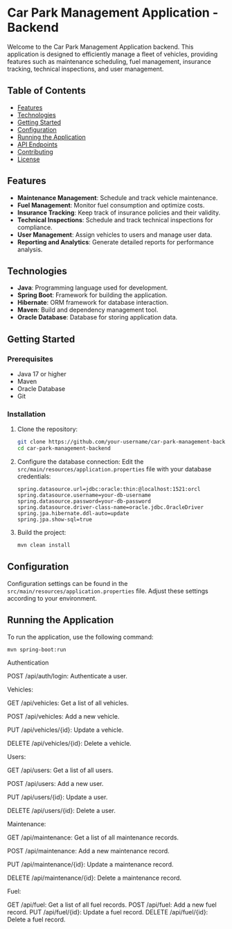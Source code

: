 # Car Park Management Application - Backend

Welcome to the Car Park Management Application backend. This application is designed to efficiently manage a fleet of vehicles, providing features such as maintenance scheduling, fuel management, insurance tracking, technical inspections, and user management.

## Table of Contents
- [Features](#features)
- [Technologies](#technologies)
- [Getting Started](#getting-started)
- [Configuration](#configuration)
- [Running the Application](#running-the-application)
- [API Endpoints](#api-endpoints)
- [Contributing](#contributing)
- [License](#license)

## Features
- **Maintenance Management**: Schedule and track vehicle maintenance.
- **Fuel Management**: Monitor fuel consumption and optimize costs.
- **Insurance Tracking**: Keep track of insurance policies and their validity.
- **Technical Inspections**: Schedule and track technical inspections for compliance.
- **User Management**: Assign vehicles to users and manage user data.
- **Reporting and Analytics**: Generate detailed reports for performance analysis.

## Technologies
- **Java**: Programming language used for development.
- **Spring Boot**: Framework for building the application.
- **Hibernate**: ORM framework for database interaction.
- **Maven**: Build and dependency management tool.
- **Oracle Database**: Database for storing application data.

## Getting Started

### Prerequisites
- Java 17 or higher
- Maven
- Oracle Database
- Git

### Installation
1. Clone the repository:
    ```sh
    git clone https://github.com/your-username/car-park-management-backend.git
    cd car-park-management-backend
    ```

2. Configure the database connection:
    Edit the `src/main/resources/application.properties` file with your database credentials:
    ```properties
    spring.datasource.url=jdbc:oracle:thin:@localhost:1521:orcl
    spring.datasource.username=your-db-username
    spring.datasource.password=your-db-password
    spring.datasource.driver-class-name=oracle.jdbc.OracleDriver
    spring.jpa.hibernate.ddl-auto=update
    spring.jpa.show-sql=true
    ```

3. Build the project:
    ```sh
    mvn clean install
    ```

## Configuration
Configuration settings can be found in the `src/main/resources/application.properties` file. Adjust these settings according to your environment.

## Running the Application
To run the application, use the following command:
```sh
mvn spring-boot:run
```

Authentication

POST /api/auth/login: Authenticate a user.

Vehicles:

GET /api/vehicles: Get a list of all vehicles.

POST /api/vehicles: Add a new vehicle.

PUT /api/vehicles/{id}: Update a vehicle.

DELETE /api/vehicles/{id}: Delete a vehicle.

Users:

GET /api/users: Get a list of all users.

POST /api/users: Add a new user.

PUT /api/users/{id}: Update a user.

DELETE /api/users/{id}: Delete a user.

Maintenance:

GET /api/maintenance: Get a list of all maintenance records.

POST /api/maintenance: Add a new maintenance record.

PUT /api/maintenance/{id}: Update a maintenance record.

DELETE /api/maintenance/{id}: Delete a maintenance record.

Fuel:

GET /api/fuel: Get a list of all fuel records.
POST /api/fuel: Add a new fuel record.
PUT /api/fuel/{id}: Update a fuel record.
DELETE /api/fuel/{id}: Delete a fuel record.

